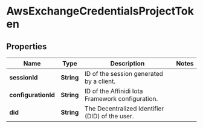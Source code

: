 # AwsExchangeCredentialsProjectToken

## Properties

| Name                | Type       | Description                                      | Notes |
| ------------------- | ---------- | ------------------------------------------------ | ----- |
| **sessionId**       | **String** | ID of the session generated by a client.         |       |
| **configurationId** | **String** | ID of the Affinidi Iota Framework configuration. |       |
| **did**             | **String** | The Decentralized Identifier (DID) of the user.  |       |
